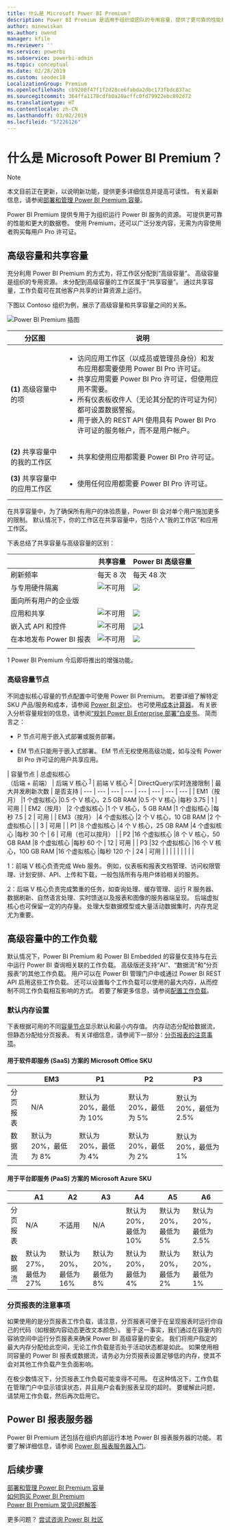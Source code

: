 ```yaml
---
title: 什么是 Microsoft Power BI Premium？
description: Power BI Premium 是适用于组织或团队的专用容量，提供了更可靠的性能和更大的数据卷，使你无需购买每用户许可证。
author: minewiskan
ms.author: owend
manager: kfile
ms.reviewer: ''
ms.service: powerbi
ms.subservice: powerbi-admin
ms.topic: conceptual
ms.date: 02/28/2019
ms.custom: seodec18
LocalizationGroup: Premium
ms.openlocfilehash: cb9280f47f1f2d28ce6fabda2dbc173fbdc837ac
ms.sourcegitcommit: 364ffa1178cdfb0a20acffc0fd79922ebc892d72
ms.translationtype: HT
ms.contentlocale: zh-CN
ms.lasthandoff: 03/02/2019
ms.locfileid: "57226126"
---
```

# <a name="what-is-microsoft-power-bi-premium"></a>什么是 Microsoft Power BI Premium？

> [!NOTE]
> 本文目前正在更新，以说明新功能，提供更多详细信息并提高可读性。 有关最新信息，请参阅[部署和管理 Power BI Premium 容量](whitepaper-powerbi-premium-deployment.md)。

Power BI Premium 提供专用于为组织运行 Power BI 服务的资源。 可提供更可靠的性能和更大的数据卷。 使用 Premium，还可以广泛分发内容，无需为内容使用者购买每用户 Pro 许可证。  

## <a name="premium-capacity-and-shared-capacity"></a>高级容量和共享容量

充分利用 Power BI Premium 的方式为，将工作区分配到“高级容量”。 高级容量是组织的专用资源。 未分配到高级容量的工作区属于“共享容量”。 通过共享容量，工作负载可在其他客户共享的计算资源上运行。

下图以 Contoso 组织为例，展示了高级容量和共享容量之间的关系。

![Power BI Premium 插图](media/service-premium/premium-chart.png)

| 分区图 | 说明 |
| --- | --- |
| **(1)** 高级容量中的项 | <ul><li>访问应用工作区（以成员或管理员身份）和发布应用都需要使用 Power BI Pro 许可证。<li>共享应用需要 Power BI Pro 许可证，但使用应用不需要。<li>所有仪表板收件人（无论其分配的许可证为何）都可设置数据警报。<li>用于嵌入的 REST API 使用具有 Power BI Pro 许可证的服务帐户，而不是用户帐户。</ul> |
| **(2)** 共享容量中的我的工作区 | <ul><li>共享和使用应用都需要 Power BI Pro 许可证。</ul> |
| **(3)** 共享容量中的应用工作区 | <ul><li>使用任何应用都需要 Power BI Pro 许可证。</ul>|
| | |

在共享容量中，为了确保所有用户的体验质量，Power BI 会对单个用户施加更多的限制。 默认情况下，你的工作区在共享容量中，包括个人“我的工作区”和应用工作区。

下表总结了共享容量与高级容量的区别：

|  | 共享容量 | Power BI 高级容量 |
| --- | --- | --- |
| 刷新频率 |每天 8 次 |每天 48 次 |
| 与专用硬件隔离 |![不可用](media/service-premium/not-available.png) |![](media/service-premium/available.png) |
| 面向所有用户的企业版 | | |
| 应用和共享 |![不可用](media/service-premium/not-available.png) |![](media/service-premium/available.png) |
| 嵌入式 API 和控件 |![不可用](media/service-premium/not-available.png) |![](media/service-premium/available.png)<sup>[1](#fnt1)</sup> |
| 在本地发布 Power BI 报表 |![不可用](media/service-premium/not-available.png) |![](media/service-premium/available.png) |
| | | |

<a name="fnt1">1</a> Power BI Premium 今后即将推出的增强功能。



### <a name="premium-capacity-nodes"></a>高级容量节点

不同虚拟核心容量的节点配置中可使用 Power BI Premium。 若要详细了解特定 SKU 产品/服务和成本，请参阅 [Power BI 定价](https://powerbi.microsoft.com/pricing/)。 也可使用[成本计算器](https://powerbi.microsoft.com/calculator/)。 有关嵌入分析容量规划的信息，请参阅[“规划 Power BI Enterprise 部署”白皮书](https://aka.ms/pbienterprisedeploy)。 简而言之：

* P 节点可用于嵌入式部署或服务部署。

* EM 节点只能用于嵌入式部署。 EM 节点无权使用高级功能，如与没有 Power BI Pro 许可证的用户共享应用。

| 容量节点 | 总虚拟核心<br/>（后端 + 前端）  | 后端 V 核心 <sup>[1](#fn1)</sup> | 前端 V 核心 <sup>[2](#fn2)</sup> | DirectQuery/实时连接限制 | 最大并发刷新次数 |  是否支持
| --- | --- | --- | --- | --- | --- | --- | --- |
| EM1（按月） |1 个虚拟核心 |0.5 个 V 核心，2.5 GB RAM |0.5 个 V 核心 |每秒 3.75 |  1 | 可用 |
| EM2（按月） |2 个虚拟核心 |1 个 V 核心，5 GB RAM |1 个虚拟核心 |每秒 7.5 |  2 | 可用 |
| EM3（按月） |4 个虚拟核心 |2 个 V 核心，10 GB RAM |2 个虚拟核心 | | 3 |  可用 |
| P1 |8 个虚拟核心 |4 个 V 核心，25 GB RAM |4 个虚拟核心 |每秒 30 个 | 6 | 可用（也可以按月） |
| P2 |16 个虚拟核心 |8 个 V 核心，50 GB RAM |8 个虚拟核心 |每秒 60 个 | 12 | 可用 |
| P3 |32 个虚拟核心 |16 个 V 核心，100 GB RAM |16 个虚拟核心 |每秒 120 个 | 24 | 可用 |
| | | | | | | |

<a name="fn1">1</a>：前端 V 核心负责完成 Web 服务。 例如，仪表板和报表文档管理、访问权限管理、计划安排、API、上传和下载，一般包括所有与用户体验相关的服务。 

<a name="fn2">2</a>：后端 V 核心负责完成繁重的任务，如查询处理、缓存管理、运行 R 服务器、数据刷新、自然语言处理、实时馈送以及报表和图像的服务器端呈现。 后端虚拟核心也可保留一定的内存量。 处理大型数据模型或大量活动数据集时，内存充足尤为重要。

## <a name="workloads-in-premium-capacity"></a>高级容量中的工作负载

默认情况下，Power BI Premium 和 Power BI Embedded 的容量仅支持与在云中运行 Power BI 查询相关联的工作负载。 高级版还支持“AI”、“数据流”和“分页报表”的其他工作负载。 用户可以在 Power BI 管理门户中或通过 Power BI REST API 启用这些工作负载。 还可以设置每个工作负载可以使用的最大内存，从而控制不同工作负载相互影响的方式。 若要了解更多信息，请参阅[配置工作负载](service-admin-premium-workloads.md)。

### <a name="default-memory-settings"></a>默认内存设置

下表根据可用的不同[容量节点](#premium-capacity-nodes)显示默认和最小内存值。 内存动态分配给数据流，但静态分配给分页报表。 有关详细信息，请参阅下一部分：[分页报表的注意事项](#considerations-for-paginated-reports)。

#### <a name="microsoft-office-skus-for-software-as-a-service-saas-scenarios"></a>用于软件即服务 (SaaS) 方案的 Microsoft Office SKU

|                     | EM3                      | P1                       | P2                      | P3                       |
|---------------------|--------------------------|--------------------------|-------------------------|--------------------------|
| 分页报表 | N/A | 默认为 20%，最低为 10% | 默认为 20%，最低为 5% | 默认为 20%，最低为 2.5% |
| 数据流 | 默认为 20%，最低为 8%  | 默认为 20%，最低为 4%  | 默认为 20%，最低为 2% | 默认为 20%，最低为 1%  |
| | | | | |

#### <a name="microsoft-azure-skus-for-platform-as-a-service-paas-scenarios"></a>用于平台即服务 (PaaS) 方案的 Microsoft Azure SKU

|                  | A1                       | A2                       | A3                      | A4                       | A5                      | A6                        |
|-------------------|--------------------------|--------------------------|-------------------------|--------------------------|-------------------------|---------------------------|
| 分页报表 | N/A                      | 不适用                      | N/A                     | 默认为 20%，最低为 10% | 默认为 20%，最低为 5% | 默认为 20%，最低为 2.5% |
| 数据流         | 默认为 27%，最低为 27% | 默认为 20%，最低为 16% | 默认为 20%，最低为 8% | 默认为 20%，最低为 4%  | 默认为 20%，最低为 2% | 默认为 20%，最低为 1%   |

### <a name="considerations-for-paginated-reports"></a>分页报表的注意事项

如果使用的是分页报表工作负载，请注意，分页报表可便于在呈现报表时运行你自己的代码（如根据内容动态更改文本颜色）。 鉴于这一事实，我们通过在容量内的容纳空间中运行分页报表来确保 Power BI 高级容量的安全。 我们将用户指定的最大内存分配给此空间，无论工作负载是否处于活动状态都是如此。 如果使用相同容量的 Power BI 报表或数据流，请务必为分页报表设置足够低的内存，使其不会对其他工作负载产生负面影响。

在极少数情况下，分页报表工作负载可能变得不可用。 在这种情况下，工作负载在管理门户中显示错误状态，并且用户会看到报表呈现的超时。 要缓解此问题，请禁用工作负载，然后再次启用它。

## <a name="power-bi-report-server"></a>Power BI 报表服务器

Power BI Premium 还包括在组织内部运行本地 Power BI 报表服务器的功能。 若要了解详细信息，请参阅 [Power BI 报表服务器入门](report-server/get-started.md)。

## <a name="next-steps"></a>后续步骤

[部署和管理 Power BI Premium 容量](whitepaper-powerbi-premium-deployment.md)   
[如何购买 Power BI Premium](service-admin-premium-purchase.md)   
[Power BI Premium 常见问题解答](service-premium-faq.md)   



更多问题？ [尝试咨询 Power BI 社区](https://community.powerbi.com/)
